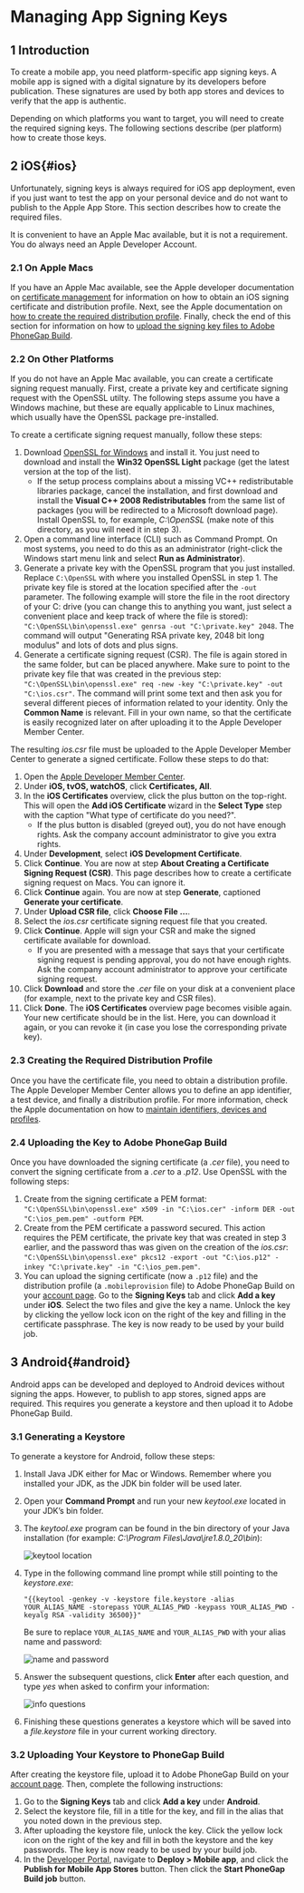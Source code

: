 # Managing App Signing Keys

## 1 Introduction

To create a mobile app, you need platform-specific app signing keys. A mobile app is signed with a digital signature by its developers before publication. These signatures are used by both app stores and devices to verify that the app is authentic.

Depending on which platforms you want to target, you will need to create the required signing keys. The following sections describe (per platform) how to create those keys.

## 2 iOS{#ios}

Unfortunately, signing keys is always required for iOS app deployment, even if you just want to test the app on your personal device and do not want to publish to the Apple App Store. This section describes how to create the required files.

It is convenient to have an Apple Mac available, but it is not a requirement. You do always need an Apple Developer Account.

### 2.1 On Apple Macs

If you have an Apple Mac available, see the Apple developer documentation on [certificate management](https://developer.apple.com/library/ios/documentation/IDEs/Conceptual/AppDistributionGuide/MaintainingCertificates/MaintainingCertificates.html) for information on how to obtain an iOS signing certificate and distribution profile. Next, see the Apple documentation on [how to create the required distribution profile](https://developer.apple.com/library/ios/documentation/IDEs/Conceptual/AppDistributionGuide/MaintainingProfiles/MaintainingProfiles.html). Finally, check the end of this section for information on how to [upload the signing key files to Adobe PhoneGap Build](managing-app-signing-keys).

### 2.2 On Other Platforms

If you do not have an Apple Mac available, you can create a certificate signing request manually. First, create a private key and certificate signing request with the OpenSSL utilty. The following steps assume you have a Windows machine, but these are equally applicable to Linux machines, which usually have the OpenSSL package pre-installed.

To create a certificate signing request manually, follow these steps:

1.  Download [OpenSSL for Windows](https://www.openssl.org/community/binaries.html) and install it. You just need to download and install the **Win32 OpenSSL Light** package (get the latest version at the top of the list).
    *   If the setup process complains about a missing VC++ redistributable libraries package, cancel the installation, and first download and install the **Visual C++ 2008 Redistributables** from the same list of packages (you will be redirected to a Microsoft download page). Install OpenSSL to, for example, *C:\OpenSSL* (make note of this directory, as you will need it in step 3).
2.  Open a command line interface (CLI) such as Command Prompt. On most systems, you need to do this as an administrator (right-click the Windows start menu link and select **Run as Administrator**).
3.  Generate a private key with the OpenSSL program that you just installed. Replace `C:\OpenSSL` with where you installed OpenSSL in step 1. The private key file is stored at the location specified after the `-out` parameter. The following example will store the file in the root directory of your C: drive (you can change this to anything you want, just select a convenient place and keep track of where the file is stored): `"C:\OpenSSL\bin\openssl.exe" genrsa -out "C:\private.key" 2048`. The command will output "Generating RSA private key, 2048 bit long modulus" and lots of dots and plus signs.
4.  Generate a certificate signing request (CSR). The file is again stored in the same folder, but can be placed anywhere. Make sure to point to the private key file that was created in the previous step: `"C:\OpenSSL\bin\openssl.exe" req -new -key "C:\private.key" -out "C:\ios.csr"`. The command will print some text and then ask you for several different pieces of information related to your identity. Only the **Common Name** is relevant. Fill in your own name, so that the certificate is easily recognized later on after uploading it to the Apple Developer Member Center.

The resulting *ios.csr* file must be uploaded to the Apple Developer Member Center to generate a signed certificate. Follow these steps to do that:

1.  Open the [Apple Developer Member Center](https://developer.apple.com/account/overview.action).
2.  Under **iOS, tvOS, watchOS**, click **Certificates, All**.
3.  In the **iOS Certificates** overview, click the plus button on the top-right. This will open the **Add iOS Certificate** wizard in the **Select Type** step with the caption "What type of certificate do you need?".
    *   If the plus button is disabled (greyed out), you do not have enough rights. Ask the company account administrator to give you extra rights.
4.  Under **Development**, select **iOS Development Certificate**.
5.  Click **Continue**. You are now at step **About Creating a Certificate Signing Request (CSR)**. This page describes how to create a certificate signing request on Macs. You can ignore it.
6.  Click **Continue** again. You are now at step **Generate**, captioned **Generate your certificate**.
7.  Under **Upload CSR file**, click **Choose File ...**.
8.  Select the *ios.csr* certificate signing request file that you created.
9.  Click **Continue**. Apple will sign your CSR and make the signed certificate available for download.
    *   If you are presented with a message that says that your certificate signing request is pending approval, you do not have enough rights. Ask the company account administrator to approve your certificate signing request.
10.  Click **Download** and store the *.cer* file on your disk at a convenient place (for example, next to the private key and CSR files).
11.  Click **Done**. The **iOS Certificates** overview page becomes visible again. Your new certificate should be in the list. Here, you can download it again, or you can revoke it (in case you lose the corresponding private key).

### 2.3 Creating the Required Distribution Profile

Once you have the certificate file, you need to obtain a distribution profile. The Apple Developer Member Center allows you to define an app identifier, a test device, and finally a distribution profile. For more information, check the Apple documentation on how to [maintain identifiers, devices and profiles](https://developer.apple.com/library/ios/documentation/IDEs/Conceptual/AppDistributionGuide/MaintainingProfiles/MaintainingProfiles.html).

### 2.4 Uploading the Key to Adobe PhoneGap Build

Once you have downloaded the signing certificate (a *.cer* file), you need to convert the signing certificate from a *.cer* to a *.p12*. Use OpenSSL with the following steps:

1. Create from the signing certificate a PEM format: `"C:\OpenSSL\bin\openssl.exe" x509 -in "C:\ios.cer" -inform DER -out "C:\ios_pem.pem" -outform PEM`.
2. Create from the PEM certificate a password secured. This action requires the PEM certificate, the private key that was created in step 3 earlier, and the password thas was given on the creation of the *ios.csr*: `"C:\OpenSSL\bin\openssl.exe" pkcs12 -export -out "C:\ios.p12" -inkey "C:\private.key" -in "C:\ios_pem.pem"`.
3. You can upload the signing certificate (now a `.p12` file) and the distribution profile (a `.mobileprovision` file) to Adobe PhoneGap Build on your [account page](https://build.phonegap.com/people/edit). Go to the **Signing Keys** tab and click **Add a key** under **iOS**. Select the two files and give the key a name. Unlock the key by clicking the yellow lock icon on the right of the key and filling in the certificate passphrase. The key is now ready to be used by your build job.

## 3 Android{#android}

Android apps can be developed and deployed to Android devices without signing the apps. However, to publish to app stores, signed apps are required. This requires you generate a keystore and then upload it to Adobe PhoneGap Build.

### 3.1 Generating a Keystore

To generate a keystore for Android, follow these steps:

1. Install Java JDK either for Mac or Windows. Remember where you installed your JDK, as the JDK bin folder will be used later.
2. Open your **Command Prompt** and run your new *keytool.exe* located in your JDK’s bin folder.
3.  The *keytool.exe* program can be found in the bin directory of your Java installation (for example: *C:\Program Files\Java\jre1.8.0_20\bin*):

	![keytool location](attachments/managing-app-signing-keys/cmdjdkexe.png)
	
4.  Type in the following command line prompt while still pointing to the *keystore.exe*: 

	```
	"{{keytool -genkey -v -keystore file.keystore -alias YOUR_ALIAS_NAME -storepass YOUR_ALIAS_PWD -keypass YOUR_ALIAS_PWD -keyalg RSA -validity 36500}}"
	```

	Be sure to replace `YOUR_ALIAS_NAME` and `YOUR_ALIAS_PWD` with your alias name and password:
	
	![name and password](attachments/managing-app-signing-keys/ktoolsetup.png)
	
5.  Answer the subsequent questions, click **Enter** after each question, and type *yes* when asked to confirm your information: 
	
	![info questions](attachments/managing-app-signing-keys/qanda.png)
	
6. Finishing these questions generates a keystore which will be saved into a *file.keystore* file in your current working directory. 

### 3.2 Uploading Your Keystore to PhoneGap Build

After creating the keystore file, upload it to Adobe PhoneGap Build on your [account page](https://build.phonegap.com/). Then, complete the following instructions:

1. Go to the **Signing Keys** tab and click **Add a key** under **Android**. 
2. Select the keystore file, fill in a title for the key, and fill in the alias that you noted down in the previous step. 
3. After uploading the keystore file, unlock the key. Click the yellow lock icon on the right of the key and fill in both the keystore and the key passwords. The key is now ready to be used by your build job.
4. In the [Developer Portal](https://sprintr.home.mendix.com/index.html), navigate to **Deploy > Mobile app**, and click the **Publish for Mobile App Stores** button. Then click the **Start PhoneGap Build job** button.